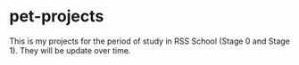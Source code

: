 # pet-projects
This is my projects for the period of study in RSS School (Stage 0 and Stage 1). They will be update over time. 
